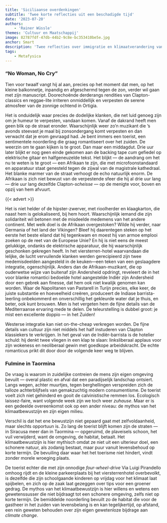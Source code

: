 ```yaml
---
title: 'Siciliaanse overdenkingen'
subtitle: 'Twee korte reflecties uit een beschadigde tijd'
date: '2023-07-20'
authors:
    - 'Rainer Wüssle'
themes: 'Cultuur en Maatschappij'
image: 82787fdf-47db-44b2-9c8e-bc353410be5e.jpg
anchor: Smart
description: 'Twee reflecties over immigratie en klimaatverandering vanuit het zonnige en zuidelijke Sicilië.'
tags:
    - Metafysica
---
```


### “No Woman, No Cry”

Tien voor twaalf vangt hij al aan, precies op het moment dat men, op het kleine balkonnetje, inpandig en afgeschermd tegen de zon, verder wil gaan met zijn manuscript. Doorechoënde derderangs rendities van Clapton-classics en reggae-lite irriteren onmiddellijk en verpesten de serene atmosfeer van de zonnige ochtend in Ortigia. 

Het is onduidelijk waar precies de dodelijke klanken, die net luid genoeg zijn om je humeur te verpesten, vandaan komen. Vanaf de dakrand heeft men geen blik op de straat eronder. Waarschijnlijk weer zo’n muzikant die ’s avonds steevast je maal bij zonsondergang komt verpesten en dan verwacht dat je erom gevraagd had. Je bent immers een toerist, een sentimentele noorderling die graag romantiseert over het zuiden.
De weerzin om te gaan kijken is te groot. Dan maar een middagdut. Drie uur later blijkt er nog geen einde gekomen aan de backing tape _cum_ gefiedel op elektrische gitaar en halfgeneuzelde tekst. Het blijkt — de aandrang om het nu te weten is te groot — een Afrikaan te zijn, die met microfoonstandaard en apparatuur staat genesteld tegen de zijwal van de magistrale kathedraal. Het blanke marmer van de straat verhoogt de echo natuurlijk enorm. De Afrikaan is zich niet bewust van de verpestende sfeer die hij al drie uur lang — drie uur lang dezelfde Clapton-_scheisse_ — op de menigte voor, boven en opzij van hem afvuurt.

{{< advert >}}

Het is niet helder of de hipster-zwerver, met rioolherder en klaagkarton, die naast hem is gelokaliseerd, bij hem hoort. Waarschijnlijk iemand die zijn solidariteit wil betonen met de misdeelde medemens van het andere continent.
Met welk doel is de Afrikaan overgestoken? Wilde hij verder, naar Germania of het land der Vikingen? Bleef hij daarentegen steken op het eerste het beste eiland dat hij tegenkwam en moest hij van armoe emplooi zoeken op de reet van de Europese Unie? 
En hij is niet eens de meest gelukkige, ondanks de elektrische apparatuur, die hij waarschijnlijk geschonken gekregen heeft. In het viersterren-hotel waarvandaan die lelijke, de lucht vervuilende klanken werden gerecipieerd zijn twee medemisdeelden aangesteld in de keuken—een teken van een geslaagdere integratie, ogenschijnlijk. Anders dan de Afrikaan-muzikant, die op ouderwetse wijze van buitenaf zijn Andersheid opdringt, reveleert de in het voor blanke romantici bedoelde hotel aangestelde Indiër zijn Andersheid door een gebrek aan finesse, dat hem ook niet kwalijk genomen kan worden. Waar de Napolitanen van Pastarell in Turijn precies, elke keer, de juiste substantie en hoeveelheid creëren, produceert de Indiase barrista-leerling onbekommerd en onverschillig het gekleurde water dat je thuis, en beter, ook kunt brouwen. Men is het vergeten hem de fijne details van de Mediterraanse ervaring mede te delen. De teleurstelling is dubbel groot: je mist een excellente doppio — in het Zuiden!

Westerse integratie kan niet on-the-cheap verkregen worden. De fijne details van cultuur zijn niet middels het half instuderen van Clapton klassiekers te verkrijgen. In het geval van de Indiër-barrista is de hotelier schuld: hij denkt twee vliegen in een klap te slaan: linksliberaal applaus voor zijn wokeness en neoliberaal gewin met goedkope arbeidskracht. De echte romanticus prikt dit door door de volgende keer weg te blijven.


### Fulmine in Taormina

De vraag is waarom in zuidelijke contreien de mens zijn eigen omgeving bevuilt — overal plastic en afval dat een paradijselijk landschap ontsiert. Langs wegen, achter muurtjes, tegen berghellingen verspreiden zich de talloze achterblijfsels van gemakzuchtig modern consumentisme. De toerist voelt zich niet gehinderd en gooit de calvinistische remmen los. Ecologisch laissez-faire, want volgende week zijn we toch weer _zuhause_. Maar er is een gedeelde overeenkomst ook op een ander niveau: de mythos van het klimaatbewustzijn en zijn eigen milieu. 

Verschil is dat het ene bewustzijn niet gepaard gaat met zelfvoldaanheid, maar slechts opportuun is. Zo lang de toerist blijft komen zijn de straten — in Siracusa meer dan in Taormina — opgeruimd, de plaveisels schoon, het vuil verwijderd, want de omgeving, de habitat, betaalt. Het klimaatbewustzijn is hier mythisch omdat ze niet uit een ulterieur doel, een schonere natuur, als zodanig bestaat, maar puur vanuit levensbehoud op korte termijn. De bevuiling daar waar het het toerisme niet hindert, vindt zonder morele wroeging plaats. 

De toerist echter die met zijn onnodige _four-wheel-drive_ Via Luigi Pirandello omhoog rijdt en de kleine parkeerplaats bij het viersterrenhotel overbevolkt, is dezelfde die zijn schoolgaande kinderen op vrijdag voor het klimaat laat spijbelen, en zich op de zaak laat gezeggen over tips voor een groener gedrag. De mythos van het klimaatbewustzijn is hier willens en wetens een gewetenssusser die niet bijdraagt tot een schonere omgeving, zelfs niet op korte termijn. De bemiddelde noorderling bevuilt zo de habitat die voor de gastheer in het zuiden van levensbelang is en kan tegelijkertijd, op afstand, een rein geweten behouden over zijn eigen gewetenloze bijdrage aan _climate change_.
